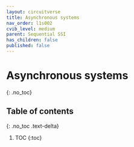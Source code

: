 ```yaml
---
layout: circuitverse
title: Asynchronous systems
nav_order: l1s002
cvib_level: medium
parent: Sequential SSI
has_children: false
published: false
---
```


# Asynchronous systems
{: .no_toc}

## Table of contents
{: .no_toc .text-delta}

1. TOC
{:toc}
